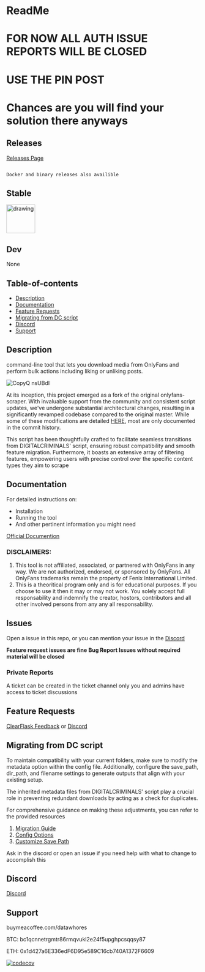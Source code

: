 # ReadMe
# FOR NOW ALL AUTH ISSUE REPORTS WILL BE CLOSED
# USE THE PIN POST
# Chances are you will find your solution there anyways

## Releases

[Releases Page](https://pypi.org/project/ofscraper/#history)

```Text

Docker and binary releases also availible
```

## Stable

<div style="display: inline-block">
<a href="https://pypi.org/project/ofscraper/">
<img src="https://img.shields.io/pypi/v/ofscraper.svg?color=dark_green&label=Stable-Release" alt="drawing" style="height:75px"/>
</div>
</a>

## Dev
None



## Table-of-contents

- [Description](#description)
- [Documentation](#documentation)
- [Feature Requests](#feature-requests)
- [Migrating from DC script](#migrating-from-dc-script)
- [Discord](#discord)
- [Support](#support)

## Description

command-line tool that lets you download media from OnlyFans and perform bulk actions including liking or unliking posts.

![CopyQ nsUBdI](https://user-images.githubusercontent.com/67020411/227816586-fb685959-cd3f-45af-adea-14773b7154f9.png)

At its inception, this project emerged as a fork of the original onlyfans-scraper. With invaluable support from the community and consistent script updates, we've undergone substantial architectural changes, resulting in a significantly revamped codebase compared to the original master. While some of these modifications are detailed [HERE](https://github.com/datawhores/OF-Scraper/blob/main/CHANGES.md), most are only documented in the commit history.

This script has been thoughtfully crafted to facilitate seamless transitions from DIGITALCRIMINALS' script, ensuring robust compatibility and smooth feature migration. Furthermore, it boasts an extensive array of filtering features, empowering users with precise control over the specific content types they aim to scrape

## Documentation

For detailed instructions on:

- Installation
- Running the tool
- And other pertinent information you might need

[Official Documention](https://of-scraper.gitbook.io/of-scraper)

<h3>DISCLAIMERS:</h3>
<ol>
    <li>
        This tool is not affiliated, associated, or partnered with OnlyFans in any way. We are not authorized, endorsed, or sponsored by OnlyFans. All OnlyFans trademarks remain the property of Fenix International Limited.
    </li>
    <li>
        This is a theoritical program only and is for educational purposes. If you choose to use it then it may or may not work. You solely accept full responsability and indemnify the creator, hostors, contributors and all other involved persons from any any all responsability.
    </li>
</ol>

## Issues

Open a issue in this repo, or you can mention your issue in the [Discord](#discord)

**Feature request issues are fine**
**Bug Report Issues without required material will be closed**

### Private Reports

A ticket can be created in the ticket channel
only you and admins have access to ticket discussions

## Feature Requests

[ClearFlask Feedback](https://ofscraper.clearflask.com/feedback) or [Discord](#discord)

## Migrating from DC script

To maintain compatibility with your current folders, make sure to modify the metadata option within the config file. Additionally, configure the save_path, dir_path, and filename settings to generate outputs that align with your existing setup.

The inherited metadata files from DIGITALCRIMINALS' script play a crucial role in preventing redundant downloads by acting as a check for duplicates.

For comprehensive guidance on making these adjustments, you can refer to the provided resources

1. [Migration Guide](https://of-scraper.gitbook.io/of-scraper/migrating-from-digitalcriminals-script)
2. [Config Options](https://of-scraper.gitbook.io/of-scraper/config-options)
3. [Customize Save Path](https://of-scraper.gitbook.io/of-scraper/config-options/customizing-save-path)

Ask in the discord or open an issue if you need help with what to change to accomplish this

## Discord

[Discord](https://discord.gg/wN7uxEVHRK)

## Support

buymeacoffee.com/datawhores

BTC: bc1qcnnetrgmtr86rmqvukl2e24f5upghpcsqqsy87

ETH: 0x1d427a6E336edF6D95e589C16cb740A1372F6609

[![codecov](https://codecov.io/gh/datawhores/OF-Scraper/branch/main/graph/badge.svg?token=U1F1PQ7LGM)](https://codecov.io/gh/datawhores/OF-Scraper)
